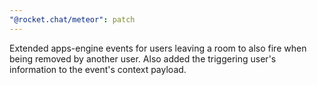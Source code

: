 ```yaml
---
"@rocket.chat/meteor": patch
---
```


Extended apps-engine events for users leaving a room to also fire when being removed by another user. Also added the triggering user's information to the event's context payload.
